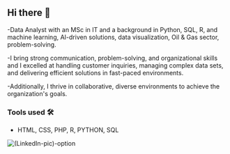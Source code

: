 ## Hi there 👋
-Data Analyst with an MSc in IT and a background in Python, SQL, R, and machine learning, AI-driven solutions, data visualization, Oil & Gas sector, problem-solving.

-I bring strong communication, problem-solving, and organizational skills and I excelled at handling customer inquiries, managing complex data sets, and delivering efficient solutions in fast-paced environments.

-Additionally, I thrive in collaborative, diverse environments to achieve the organization's goals.

### Tools used 🛠️ 
- HTML, CSS, PHP, R, PYTHON, SQL

![(LinkedIn-pic)-option](https://github.com/user-attachments/assets/61b7cc68-a9c7-4e4b-8209-79906cd3f9a2)
<!--
**SurendranLokbahadur/SurendranLokbahadur** is a ✨ _special_ ✨ repository because its `README.md` (this file) appears on your GitHub profile.

Here are some ideas to get you started:

- 🔭 I’m currently working on ...
- 🌱 I’m currently learning ...
- 👯 I’m looking to collaborate on ...
- 🤔 I’m looking for help with ...
- 💬 Ask me about ...
- 📫 How to reach me: ...
- 😄 Pronouns: ...
- ⚡ Fun fact: ...
-->
